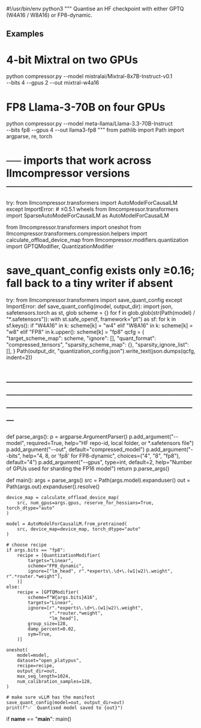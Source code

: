 #!/usr/bin/env python3
"""
Quantise an HF checkpoint with either GPTQ (W4A16 / W8A16) or FP8-dynamic.

Examples
--------
# 4-bit Mixtral on two GPUs
python compressor.py --model mistralai/Mixtral-8x7B-Instruct-v0.1 \
                     --bits 4 --gpus 2 --out mixtral-w4a16

# FP8 Llama-3-70B on four GPUs
python compressor.py --model meta-llama/Llama-3.3-70B-Instruct \
                     --bits fp8 --gpus 4 --out llama3-fp8
"""
from pathlib import Path
import argparse, re, torch

# ── imports that work across llmcompressor versions ─────────────────────────
try:
    from llmcompressor.transformers import AutoModelForCausalLM
except ImportError:  # ≤0.5.1 wheels
    from llmcompressor.transformers import SparseAutoModelForCausalLM as AutoModelForCausalLM

from llmcompressor.transformers import oneshot
from llmcompressor.transformers.compression.helpers import calculate_offload_device_map
from llmcompressor.modifiers.quantization import GPTQModifier, QuantizationModifier

# save_quant_config exists only ≥0.16; fall back to a tiny writer if absent
try:
    from llmcompressor.transformers import save_quant_config
except ImportError:
    def save_quant_config(model, output_dir):
        import json, safetensors.torch as st, glob
        scheme = {}
        for f in glob.glob(str(Path(model) / "*.safetensors")):
            with st.safe_open(f, framework="pt") as sf:
                for k in sf.keys():
                    if "W4A16" in k:
                        scheme[k] = "w4"
                    elif "W8A16" in k:
                        scheme[k] = "w8"
                    elif "FP8" in k.upper():
                        scheme[k] = "fp8"
        qcfg = {
            "target_scheme_map": scheme,
            "ignore": [],
            "quant_format": "compressed_tensors",
            "sparsity_scheme_map": {},
            "sparsity_ignore_list": [],
        }
        Path(output_dir, "quantization_config.json").write_text(json.dumps(qcfg, indent=2))
# ────────────────────────────────────────────────────────────────────────────


def parse_args():
    p = argparse.ArgumentParser()
    p.add_argument("--model", required=True,
                   help="HF repo-id, local folder, or *.safetensors file")
    p.add_argument("--out", default="compressed_model")
    p.add_argument("--bits",
                   help="4, 8, or 'fp8' for FP8-dynamic",
                   choices=("4", "8", "fp8"), default="4")
    p.add_argument("--gpus", type=int, default=2,
                   help="Number of GPUs used for sharding the FP16 model")
    return p.parse_args()


def main():
    args = parse_args()
    src = Path(args.model).expanduser()
    out = Path(args.out).expanduser().resolve()


    
    device_map = calculate_offload_device_map(
        src, num_gpus=args.gpus, reserve_for_hessians=True, torch_dtype="auto"
    )

    model = AutoModelForCausalLM.from_pretrained(
        src, device_map=device_map, torch_dtype="auto"
    )

    # choose recipe
    if args.bits == "fp8":
        recipe = [QuantizationModifier(
            targets="Linear",
            scheme="FP8_dynamic",
            ignore=["lm_head", r".*experts\.\d+\.(w1|w2)\.weight", r".*router.*weight"],
        )]
    else:
        recipe = [GPTQModifier(
            scheme=f"W{args.bits}A16",
            targets="Linear",
            ignore=[r".*experts\.\d+\.(w1|w2)\.weight",
                    r".*router.*weight",
                    "lm_head"],
            group_size=128,
            damp_percent=0.02,
            sym=True,
        )]

    oneshot(
        model=model,
        dataset="open_platypus",
        recipe=recipe,
        output_dir=out,
        max_seq_length=1024,
        num_calibration_samples=128,
    )

    # make sure vLLM has the manifest
    save_quant_config(model=out, output_dir=out)
    print(f"✅  Quantised model saved to {out}")


if __name__ == "__main__":
    main()
